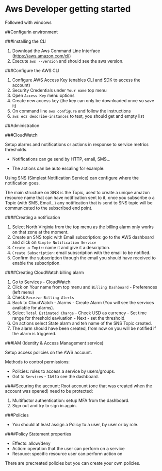 # Aws Developer getting started
Followed with windows

##Configurin environment

###Installing the CLI

1. Download the Aws Command Line Interface (https://aws.amazon.com/cli)
2. Execute `aws --version` and should see the aws version.

###Configure the AWS CLI
1. Configure AWS Access Key (enables CLI and SDK to access the account)
2. Security Credentials under `Your name` top menu
3. Open `Access Key` menu options
4. Create new access key (the key can only be downloaded once so save it)
5. On command line `aws configure` and follow the instructions
6. `aws ec2 describe-instances` to test, you should get and empty list

##Administration

###CloudWatch 

Setup alarms and notifications or actions in response to service metrics thresholds.

- Notifications can ge send by HTTP, email, SMS...

- The actions can be auto escaling for example.

Using SNS (Simplest Notification Service) can configure where the notification goes.

The main structure on SNS is the Topic, used to create a unique amazon resource name that can have notification sent to it, once you subscribe o a Topic (with SMS, Email...) any notification that is send to SNS topic will be communicated to the subscribed end point.

####Creating a notification
1. Select North Virginia from the top menu as the billing alarm only works on that zone at the moment.
2. Create an SNS topic with Email subscription: go to the AWS dashboard and click on `Simple Notification Service`
3. `Create a Topic`: name it and give it a description.
4. `Create Subscription`: email subscription with the email to be notified.
5. Confirm the subscription through the email you should have received to enable the subscription.

####Creating CloudWatch billing alarm
1. Go to Services - CloudWatch
2. Click on Your name from top menu and `Billing Dashboard` - Preferences (left menu)
3. Check `Receive Billing Alerts`
4. Back to CloudWatch - Alarms - Create Alarm (You will see the services available for alarms).
5. Select `Total Estimated Charge` - Check USD as currency - Set time range for threshold eavluation - Next - set the threshold.
6. On actions select State alarm and teh name of the SNS Topic created.
7. The alarm should have been created, from now on you will be notified if the alarm is triggered.

###IAM (Identity & Access Management service)

Setup access policies on the AWS account.

Methods to control permissions:
 - Policies: rules to access a service by users/groups.
 - Got to `Services` -  `IAM` to see the dashboard.


 ####Securing the account:
 Root account (one that was created when the account was opened) need to be protected:
 1. Multifactor authentication: setup MFA from the dashboard.
 2. Sign out and try to sign in again.

###Policies
- You should at least assign a Policy to a user, by user or by role.

####Policy Statement properties
- Effects: allow/deny
- Action: operation that the user can perform on a service
- Resouce: specific resource user can perform action on

There are precreated policies but you can create your own policies.
